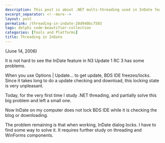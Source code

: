 ```yaml
---
description: This post is about .NET multi-threading used in InDate feature.
excerpt_separator: <!--more-->
layout: post
permalink: /threading-in-indate-28d940bc7503
tags: delphi code-beautifier-collection
categories: [Tools and Platforms]
title: Threading in InDate
---
```

(June 14, 2006)

It is not hard to see the InDate feature in N3 Update 1 RC 3 has some problems.
<!--more-->

When you use Options | Update… to get update, BDS IDE freezes/locks. Since it takes long to do a update checking and download, this locking state is very unpleasant.

Today, for the very first time I study .NET threading, and partially solve this big problem and left a small one.

Now InDate on my computer does not lock BDS IDE while it is checking the blog or downloading.

The problem remaining is that when working, InDate dialog locks. I have to find some way to solve it. It requires further study on threading and WinForms components.
